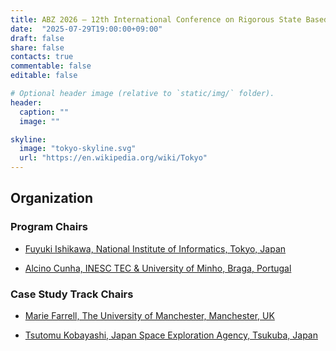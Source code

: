 ```yaml
---
title: ABZ 2026 – 12th International Conference on Rigorous State Based Methods
date:  "2025-07-29T19:00:00+09:00"
draft: false
share: false
contacts: true
commentable: false
editable: false

# Optional header image (relative to `static/img/` folder).
header:
  caption: ""
  image: ""

skyline: 
  image: "tokyo-skyline.svg"
  url: "https://en.wikipedia.org/wiki/Tokyo"
---
```


## Organization 

### Program Chairs

* [Fuyuki Ishikawa, National Institute of Informatics, Tokyo, Japan](https://research.nii.ac.jp/~f-ishikawa/en/)

* [Alcino Cunha, INESC TEC & University of Minho, Braga, Portugal](https://alcinocunha.github.io/)

### Case Study Track Chairs

* [Marie Farrell, The University of Manchester, Manchester, UK](https://mariefarrell.github.io/)

* [Tsutomu Kobayashi, Japan Space Exploration Agency, Tsukuba, Japan](https://researchmap.jp/tsutomu.kobayashi?lang=en)
